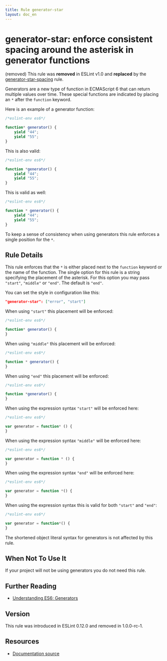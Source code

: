 ```yaml
---
title: Rule generator-star
layout: doc_en
---
```

<!-- Note: No pull requests accepted for this file. See README.md in the root directory for details. -->

# generator-star: enforce consistent spacing around the asterisk in generator functions

(removed) This rule was **removed** in ESLint v1.0 and **replaced** by the [generator-star-spacing](generator-star-spacing) rule.

Generators are a new type of function in ECMAScript 6 that can return multiple values over time.
These special functions are indicated by placing an `*` after the `function` keyword.

Here is an example of a generator function:

```js
/*eslint-env es6*/

function* generator() {
    yield "44";
    yield "55";
}
```

This is also valid:

```js
/*eslint-env es6*/

function *generator() {
    yield "44";
    yield "55";
}
```

This is valid as well:

```js
/*eslint-env es6*/

function * generator() {
    yield "44";
    yield "55";
}
```

To keep a sense of consistency when using generators this rule enforces a single position for the `*`.

## Rule Details

This rule enforces that the `*` is either placed next to the `function` keyword or the name of the function. The single
option for this rule is a string specifying the placement of the asterisk. For this option you may pass
`"start"`, `"middle"` or `"end"`. The default is `"end"`.

You can set the style in configuration like this:

```json
"generator-star": ["error", "start"]
```

When using `"start"` this placement will be enforced:

```js
/*eslint-env es6*/

function* generator() {
}
```

When using `"middle"` this placement will be enforced:

```js
/*eslint-env es6*/

function * generator() {
}
```

When using `"end"` this placement will be enforced:

```js
/*eslint-env es6*/

function *generator() {
}
```

When using the expression syntax `"start"` will be enforced here:

```js
/*eslint-env es6*/

var generator = function* () {
}
```

When using the expression syntax `"middle"` will be enforced here:

```js
/*eslint-env es6*/

var generator = function * () {
}
```

When using the expression syntax `"end"` will be enforced here:

```js
/*eslint-env es6*/

var generator = function *() {
}
```

When using the expression syntax this is valid for both `"start"` and `"end"`:

```js
/*eslint-env es6*/

var generator = function*() {
}
```

The shortened object literal syntax for generators is not affected by this rule.

## When Not To Use It

If your project will not be using generators you do not need this rule.

## Further Reading

* [Understanding ES6: Generators](https://leanpub.com/understandinges6/read/#leanpub-auto-generators)

## Version

This rule was introduced in ESLint 0.12.0 and removed in 1.0.0-rc-1.

## Resources

* [Documentation source](https://github.com/eslint/eslint/tree/master/docs/rules/generator-star.md)
